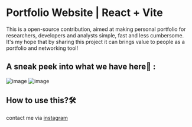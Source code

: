 # Portfolio Website | React + Vite

This is a open-source contribution, aimed at making personal portfolio for researchers, developers and analysts simple, fast and less cumbersome.
It's my hope that by sharing this project it can brings value to people as a portfolio and networking tool!

## A sneak peek into what we have here🙈 :
![image](https://github.com/xndrgit/xndr-react-portfolio-website/assets/115892862/c8a80d58-bcda-4ad1-b0d6-cd99d62029bf)
![image](https://github.com/xndrgit/xndr-react-portfolio-website/assets/115892862/6f8780c9-b00c-427e-adb3-e0c747f20f6d)



## How to use this?🛠
contact me via <a href="https://www.instagram.com/xndr.ig/"> instagram </a>

